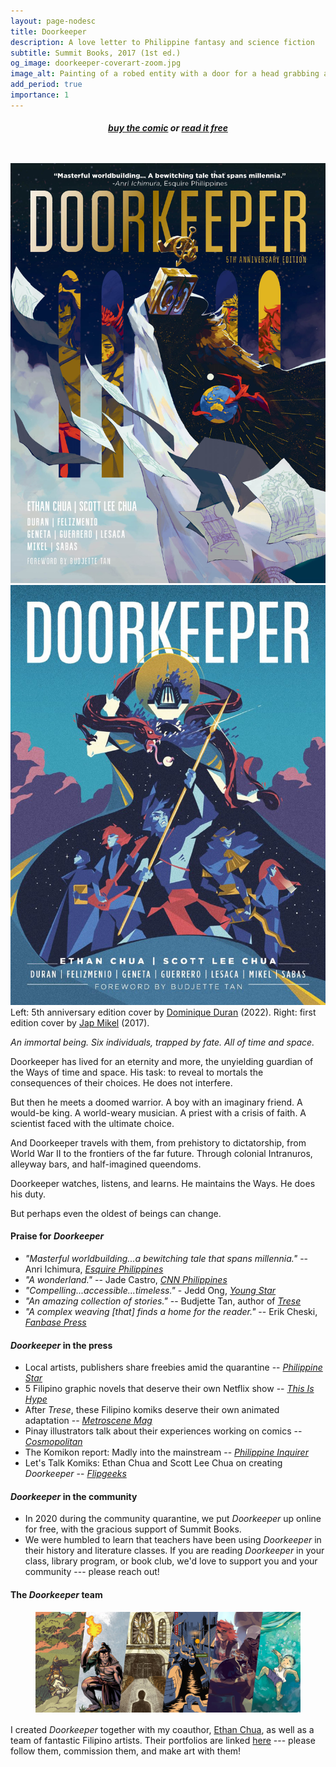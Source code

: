 ```yaml
---
layout: page-nodesc
title: Doorkeeper
description: A love letter to Philippine fantasy and science fiction
subtitle: Summit Books, 2017 (1st ed.)
og_image: doorkeeper-coverart-zoom.jpg
image_alt: Painting of a robed entity with a door for a head grabbing a thin red dragon that is swallowing the moon.
add_period: true
importance: 1
---
```


<div style="text-align: center;padding-bottom:1.5rem;">
<h5><a href="https://shopee.ph/Doorkeeper-(5th-Anniversary-Edition)-i.232374857.20547350234">buy the comic</a> or <a href="https://penlab.ink/titles/doorkeeper">read it free</a></h5>
</div>

<div class="row">
    <div class="col-sm mt-3 mt-md-0">
        <img class="img-fluid rounded z-depth-1" src="/assets/img/doorkeeper-5th-ed-cover.jpg" alt="WIP"/>
    </div>
    <div class="col-sm mt-3 mt-md-0">
        <img class="img-fluid rounded z-depth-1" src="/assets/img/doorkeeper-cover.jpg" alt="Cover page of Doorkeeper written by Ethan Chua and Scott Lee Chua. Next line. Surnames of artists, from left to right. Duran, Felizmenio, Geneta, Guerrero, Lesaca, Mikel, Sabas. Next line. Foreword by Budjette Tan. The cover is a painting of a robed entity with a door for a head grabbing a thin red dragon that is swallowing the moon. Within the robes are five characters standing side by side. From left to right. Man in priest robes holding book. Woman holding electric guitar. Strong man holding spear. Woman in armor holding a sword. Woman with glasses looking at her phone."/>
    </div>
</div>
<div class="caption">
Left: 5th anniversary edition cover by <a href="https://artominique.carbonmade.com/">Dominique Duran</a> (2022). Right: first edition cover by <a href="https://www.instagram.com/japmkl/?hl=en">Jap Mikel</a> (2017).
</div>


*An immortal being. Six individuals, trapped by fate. All of time and space.*

Doorkeeper has lived for an eternity and more, the unyielding guardian of the Ways of time and space. His task: to reveal to mortals the consequences of their choices. He does not interfere.

But then he meets a doomed warrior. A boy with an imaginary friend. A would-be king. A world-weary musician. A priest with a crisis of faith. A scientist faced with the ultimate choice.

And Doorkeeper travels with them, from prehistory to dictatorship, from World War II to the frontiers of the far future. Through colonial Intranuros, alleyway bars, and half-imagined queendoms.

Doorkeeper watches, listens, and learns. He maintains the Ways. He does his duty.

But perhaps even the oldest of beings can change.

#### Praise for *Doorkeeper*
- *"Masterful worldbuilding...a bewitching tale that spans millennia."* -- Anri Ichimura, *[Esquire Philippines](https://www.esquiremag.ph/long-reads/features/this-filipino-graphic-novel-deserves-its-own-tv-show-a00304-20221005-lfrm2)*
- *"A wonderland."* -- Jade Castro, *[CNN Philippines](https://www.cnnphilippines.com/life/culture/literature/2017/12/30/pinoy-comics-2017.html)*
- *"Compelling...accessible...timeless."* - Jedd Ong, *[Young Star](https://web.archive.org/web/20190904071959/http://youngstar.ph:80/doorkeeper-fresh-riff-depths-fate-philippine-history/)*
- *"An amazing collection of stories."* -- Budjette Tan, author of *[Trese](https://en.wikipedia.org/wiki/Trese)*
- *"A complex weaving [that] finds a home for the reader."* -- Erik Cheski, *[Fanbase Press](https://www.fanbasepress.com/index.php/press/reviews/item/9606-doorkeeper-graphic-novel-review)*

#### *Doorkeeper* in the press
- Local artists, publishers share freebies amid the quarantine -- *[Philippine Star](https://philstarlife.com/geeky/445520-local-artists-publishers-share-freebies-amid-the-quarantine)*
- 5 Filipino graphic novels that deserve their own Netflix show -- *[This Is Hype](https://web.archive.org/web/20221203101546/https://thisishype.ph/5-filipino-graphic-novels-that-deserve-their-own-netflix-show/)*
- After *Trese*, these Filipino komiks deserve their own animated adaptation -- *[Metroscene Mag](https://www.metroscenemag.com/2021/06/after-trese-these-filipino-komiks-deserves-adaptation.html)*
- Pinay illustrators talk about their experiences working on comics -- *[Cosmopolitan](https://www.cosmo.ph/lifestyle/career-money/what-it-s-like-to-be-women-in-the-comic-industry-a704-20171211-lfrm)*
- The Komikon report: Madly into the mainstream -- *[Philippine Inquirer](https://lifestyle.inquirer.net/280006/komikon-report-madly-mainstream/#ixzz4zUFw027g)*
- Let's Talk Komiks: Ethan Chua and Scott Lee Chua on creating *Doorkeeper* -- *[Flipgeeks](http://www.flipgeeks.com/pinoy-komiks-dc-marvel-etc/lets-talk-komiks-ethan-and-scott-chua-on-creating-doorkeeper)*

#### *Doorkeeper* in the community
- In 2020 during the community quarantine, we put *Doorkeeper* up online for free, with the gracious support of Summit Books.
- We were humbled to learn that teachers have been using *Doorkeeper* in their history and literature classes. If you are reading *Doorkeeper* in your class, library program, or book club, we'd love to support you and your community --- please reach out!

#### The *Doorkeeper* team

<div style="width: 100%; margin-left: auto; margin-right: auto; margin-bottom: 16px;">
<figure>
        <img class="img-fluid rounded z-depth-1" src="/assets/img/doorkeeper-montage.jpg" alt="Rectangular montage of six illustrations. Images from left to right are as follows. A woman in armor riding a horse in a forest, seen from the back. A crouched, muscular man holding a lit torch. A priest entering an empty church with a stained glass window. Taxi boats on a river in a flooded city. Three young people chatting over a drink. A boy holding his breath underwater."/>
</figure>
</div>

I created *Doorkeeper* together with my coauthor, [Ethan Chua](https://medium.com/@ezlc327), as well as a team of fantastic Filipino artists. Their portfolios are linked [here](https://doorkeeper-artists.carrd.co/) --- please follow them, commission them, and make art with them!

